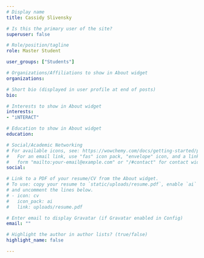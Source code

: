 ```yaml
---
# Display name
title: Cassidy Slivensky

# Is this the primary user of the site?
superuser: false

# Role/position/tagline
role: Master Student

user_groups: ["Students"]

# Organizations/Affiliations to show in About widget
organizations:

# Short bio (displayed in user profile at end of posts)
bio:

# Interests to show in About widget
interests:
- "iNTERACT"

# Education to show in About widget
education:

# Social/Academic Networking
# For available icons, see: https://wowchemy.com/docs/getting-started/page-builder/#icons
#   For an email link, use "fas" icon pack, "envelope" icon, and a link in the
#   form "mailto:your-email@example.com" or "/#contact" for contact widget.
social:

# Link to a PDF of your resume/CV from the About widget.
# To use: copy your resume to `static/uploads/resume.pdf`, enable `ai` icons in `params.toml`,
# and uncomment the lines below.
# - icon: cv
#   icon_pack: ai
#   link: uploads/resume.pdf

# Enter email to display Gravatar (if Gravatar enabled in Config)
email: ""

# Highlight the author in author lists? (true/false)
highlight_name: false

---
```

